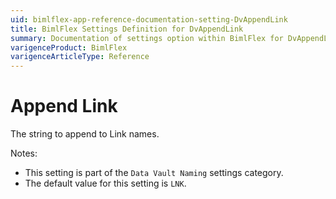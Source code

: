 ```yaml
---
uid: bimlflex-app-reference-documentation-setting-DvAppendLink
title: BimlFlex Settings Definition for DvAppendLink
summary: Documentation of settings option within BimlFlex for DvAppendLink
varigenceProduct: BimlFlex
varigenceArticleType: Reference
---
```


# Append Link

The string to append to Link names.

Notes:
* This setting is part of the `Data Vault Naming` settings category.
 * The default value for this setting is `LNK`.